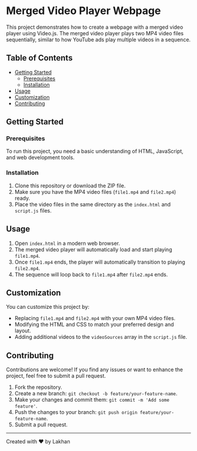 # Merged Video Player Webpage

This project demonstrates how to create a webpage with a merged video player using Video.js. The merged video player plays two MP4 video files sequentially, similar to how YouTube ads play multiple videos in a sequence.

## Table of Contents

- [Getting Started](#getting-started)
  - [Prerequisites](#prerequisites)
  - [Installation](#installation)
- [Usage](#usage)
- [Customization](#customization)
- [Contributing](#contributing)


## Getting Started

### Prerequisites

To run this project, you need a basic understanding of HTML, JavaScript, and web development tools.

### Installation

1. Clone this repository or download the ZIP file.
2. Make sure you have the MP4 video files (`file1.mp4` and `file2.mp4`) ready.
3. Place the video files in the same directory as the `index.html` and `script.js` files.

## Usage

1. Open `index.html` in a modern web browser.
2. The merged video player will automatically load and start playing `file1.mp4`.
3. Once `file1.mp4` ends, the player will automatically transition to playing `file2.mp4`.
4. The sequence will loop back to `file1.mp4` after `file2.mp4` ends.

## Customization

You can customize this project by:

- Replacing `file1.mp4` and `file2.mp4` with your own MP4 video files.
- Modifying the HTML and CSS to match your preferred design and layout.
- Adding additional videos to the `videoSources` array in the `script.js` file.

## Contributing

Contributions are welcome! If you find any issues or want to enhance the project, feel free to submit a pull request.

1. Fork the repository.
2. Create a new branch: `git checkout -b feature/your-feature-name`.
3. Make your changes and commit them: `git commit -m 'Add some feature'`.
4. Push the changes to your branch: `git push origin feature/your-feature-name`.
5. Submit a pull request.


---

Created with ❤️ by Lakhan 

